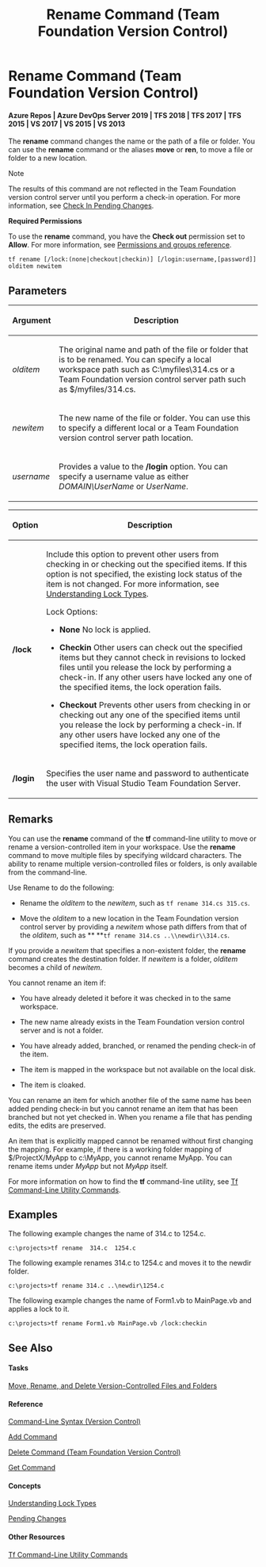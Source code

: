 ﻿---
title: Rename Command (Team Foundation Version Control)
titleSuffix: Azure Repos
description: Rename Command (Team Foundation Version Control)
ms.assetid: 5d754d91-41b0-40bd-a57a-aa22518deb23
ms.technology: devops-code-tfvc
ms.topic: reference
ms.date: 08/10/2016
monikerRange: '>= tfs-2015'
---


# Rename Command (Team Foundation Version Control)

#### Azure Repos | Azure DevOps Server 2019 | TFS 2018 | TFS 2017 | TFS 2015 | VS 2017 | VS 2015 | VS 2013

The **rename** command changes the name or the path of a file or folder. You can use the **rename** command or the aliases **move** or **ren**, to move a file or folder to a new location.

> [!NOTE]
> The results of this command are not reflected in the Team Foundation version control server until you perform a check-in operation. For more information, see [Check In Pending Changes](https://msdn.microsoft.com/library/ms181411).

**Required Permissions**

To use the **rename** command, you have the **Check out** permission set to **Allow**. For more information, see [Permissions and groups reference](../../organizations/security/permissions.md).

```
tf rename [/lock:(none|checkout|checkin)] [/login:username,[password]] olditem newitem
```

## Parameters<table>
<thead>
<tr>
<th><p><strong>Argument</strong></p></th>
<th><p><strong>Description</strong></p></th>
</tr>
</thead>
<tbody>
<tr>
<td><p><i>olditem</i></p></td>
<td><p>The original name and path of the file or folder that is to be renamed. You can specify a local workspace path such as C:\myfiles\314.cs or a Team Foundation version control server path such as $/myfiles/314.cs.</p></td>
</tr>
<tr>
<td><p><i>newitem</i></p></td>
<td><p>The new name of the file or folder. You can use this to specify a different local or a Team Foundation version control server path location.</p></td>
</tr>
<tr>
<td><p><i>username</i></p></td>
<td><p>Provides a value to the <strong>/login</strong> option. You can specify a username value as either <i>DOMAIN\UserName</i> or <i>UserName</i>.</p></td>
</tr>
</tbody>
</table>

<table>
<thead>
<tr>
<th><p><strong>Option</strong></p></th>
<th><p><strong>Description</strong></p></th>
</tr>
</thead>
<tbody>
<tr>
<td><p><strong>/lock</strong></p></td>
<td><p>Include this option to prevent other users from checking in or checking out the specified items. If this option is not specified, the existing lock status of the item is not changed. For more information, see <a href="understand-lock-types.md">Understanding Lock Types</a>.</p>
<p>Lock Options:</p>
<ul>
<li><p><strong>None</strong>  No lock is applied.</p></li>
<li><p><strong>Checkin</strong>  Other users can check out the specified items but they cannot check in revisions to locked files until you release the lock by performing a check-in. If any other users have locked any one of the specified items, the lock operation fails.</p></li>
<li><p><strong>Checkout</strong>  Prevents other users from checking in or checking out any one of the specified items until you release the lock by performing a check-in. If any other users have locked any one of the specified items, the lock operation fails.</p>
<p></p></li>
</ul></td>
</tr>
<tr>
<td><p><strong>/login</strong></p></td>
<td><p>Specifies the user name and password to authenticate the user with Visual Studio Team Foundation Server.</p></td>
</tr>
</tbody>
</table>

## Remarks
You can use the **rename** command of the **tf** command-line utility to move or rename a version-controlled item in your workspace. Use the **rename** command to move multiple files by specifying wildcard characters. The ability to rename multiple version-controlled files or folders, is only available from the command-line.

Use Rename to do the following:

-   Rename the *olditem* to the *newitem*, such as `tf rename 314.cs 315.cs`.

-   Move the *olditem* to a new location in the Team Foundation version control server by providing a *newitem* whose path differs from that of the *olditem*, such as ** **`tf rename 314.cs ..\\newdir\\314.cs`.

If you provide a *newitem* that specifies a non-existent folder, the **rename** command creates the destination folder. If *newitem* is a folder, *olditem* becomes a child of *newitem*.

You cannot rename an item if:

-   You have already deleted it before it was checked in to the same workspace.

-   The new name already exists in the Team Foundation version control server and is not a folder.

-   You have already added, branched, or renamed the pending check-in of the item.

-   The item is mapped in the workspace but not available on the local disk.

-   The item is cloaked.

You can rename an item for which another file of the same name has been added pending check-in but you cannot rename an item that has been branched but not yet checked in. When you rename a file that has pending edits, the edits are preserved.

An item that is explicitly mapped cannot be renamed without first changing the mapping. For example, if there is a working folder mapping of $/ProjectX/MyApp to c:\\MyApp, you cannot rename MyApp. You can rename items under *MyApp* but not *MyApp* itself.

For more information on how to find the **tf** command-line utility, see [Tf Command-Line Utility Commands](https://msdn.microsoft.com/library/z51z7zy0).
## Examples
The following example changes the name of 314.c to 1254.c.

```
c:\projects>tf rename  314.c  1254.c
```

The following example renames 314.c to 1254.c and moves it to the newdir folder.

```
c:\projects>tf rename 314.c ..\newdir\1254.c
```

The following example changes the name of Form1.vb to MainPage.vb and applies a lock to it.

```
c:\projects>tf rename Form1.vb MainPage.vb /lock:checkin
```

## See Also

#### Tasks

[Move, Rename, and Delete Version-Controlled Files and Folders](rename-move-files-folders.md)

#### Reference

[Command-Line Syntax (Version Control)](https://msdn.microsoft.com/library/56f7w6be)

[Add Command](add-command.md)

[Delete Command (Team Foundation Version Control)](delete-command-team-foundation-version-control.md)

[Get Command](get-command.md)

#### Concepts

[Understanding Lock Types](understand-lock-types.md)

[Pending Changes](https://msdn.microsoft.com/library/ms181409)

#### Other Resources

[Tf Command-Line Utility Commands](https://msdn.microsoft.com/library/z51z7zy0)
